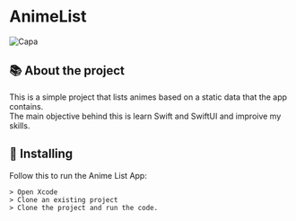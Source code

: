 # AnimeList
![Capa](https://user-images.githubusercontent.com/21986811/124402671-267af000-dd08-11eb-967f-d22ae912527f.png)

## 📚 About the project <Anime List>
  This is a simple project that lists animes based on a static data that the app contains.
  <br />
  The main objective behind this is learn Swift and SwiftUI and improive my skills.

## 🚀 Installing <Anime List>

Follow this to run the Anime List App:

```
> Open Xcode 
> Clone an existing project
> Clone the project and run the code.
```
